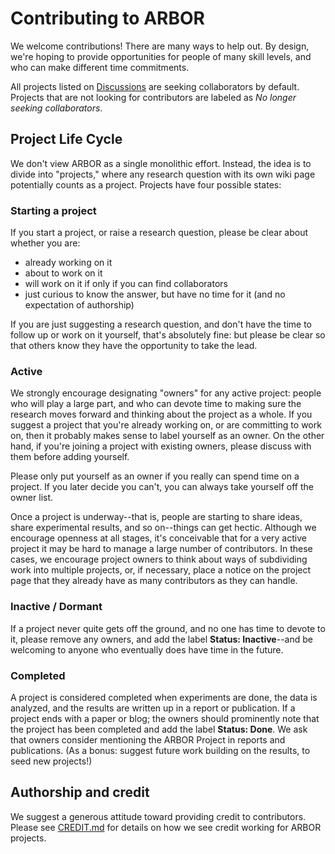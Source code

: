 # Contributing to ARBOR

We welcome contributions! There are many ways to help out. By design,
we're hoping to provide opportunities for people of many skill levels,
and who can make different time commitments.

All projects listed on [Discussions](https://github.com/ArborProject/arborproject.github.io/discussions) are seeking collaborators by default. Projects that are not looking for contributors are labeled as _No longer seeking collaborators_.


## Project Life Cycle

We don't view ARBOR as a single monolithic effort. Instead, the idea is to divide into "projects,"
where any research question with its own wiki page potentially counts as a project. Projects
have four possible states:

### Starting a project

If you start a project, or raise a research question, please be clear about whether you are:
* already working on it
* about to work on it
* will work on it if only if you can find collaborators
* just curious to know the answer, but have no time for it (and no expectation of authorship)

If you are just suggesting a research question, and don't have the time to follow up or work on it yourself,
that's absolutely fine: but please be clear so that others know they have the opportunity to take the lead.

### Active 

We strongly encourage designating "owners" for any active project: people who will play a large part,
and who can devote time to making sure the research moves forward and thinking about the project as a whole. If you suggest
a project that you're already working on, or are committing to work on, then it probably makes sense to label
yourself as an owner. On the other hand, if you're joining a project with existing owners, please discuss
with them before adding yourself.

Please only put yourself as an owner if you really can spend time on a project. If you later decide you can't, you can always take yourself off
the owner list.

Once a project is underway--that is, people are starting to share ideas, share experimental results, and so on--things can get hectic.
Although we encourage openness at all stages, it's conceivable that for a very active project it may be hard to manage a large
number of contributors. In these cases, we encourage project owners to think about ways of subdividing work into multiple
projects, or, if necessary, place a notice on the project page that they already have as many contributors as they can handle.

### Inactive / Dormant

If a project never quite gets off the ground, and no one has time to devote to it, please remove any owners, and add the label **Status: Inactive**--and be welcoming to anyone who eventually does have time in the future.

### Completed

A project is considered completed when experiments are done, the data is analyzed, and the results are written up in a report or publication. If a project ends with a paper or blog; the owners should prominently note that
the project has been completed and add the label **Status: Done**. We ask that owners consider mentioning the ARBOR Project in reports and publications. (As a bonus: suggest future work building on the results, to seed new projects!)

## Authorship and credit

We suggest a generous attitude toward providing credit to contributors. Please see [CREDIT.md](CREDIT.md) for details on how we see credit working for ARBOR projects.
